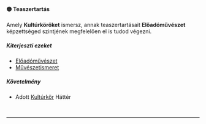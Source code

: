 #### 🟡 Teaszertartás

Amely **Kultúrköröket** ismersz, annak teaszertartásait **Előadóművészet** képzettséged szintjének megfelelően el is tudod végezni.
##### Kiterjeszti ezeket

- [Előadóművészet](../kepzettsegek.muveszeti/eloadomuveszet.md)
- [Művészetismeret](../kepzettsegek.muveszeti/muveszetismeret.md)

##### Követelmény

- Adott [Kultúrkör](../hatterek.kiemelt/kulturkor.md) Háttér

<br />

---
